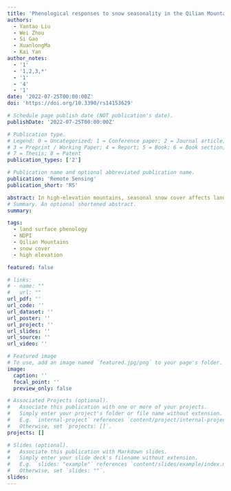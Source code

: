 ```yaml
---
title: 'Phenological responses to snow seasonality in the Qilian Mountains is a function of both elevation and vegetation types'
authors:
  - Yantao Liu
  - Wei Zhou
  - Si Gao
  - XuanlongMa
  - Kai Yan
author_notes:
  - '1'
  - '1,2,3,*'
  - '1'
  - '4'
  - '1'
date: '2022-07-25T00:00:00Z'
doi: 'https://doi.org/10.3390/rs14153629'

# Schedule page publish date (NOT publication's date).
publishDate: '2022-07-25T00:00:00Z'

# Publication type.
# Legend: 0 = Uncategorized; 1 = Conference paper; 2 = Journal article;
# 3 = Preprint / Working Paper; 4 = Report; 5 = Book; 6 = Book section;
# 7 = Thesis; 8 = Patent
publication_types: ['2']

# Publication name and optional abbreviated publication name.
publication: 'Remote Sensing'
publication_short: 'RS'

abstract: In high-elevation mountains, seasonal snow cover affects land surface phenology and the functioning of the ecosystem. However, studies regarding the long-term effects of snow cover on phenological changes for high mountains are still limited. Our study is based on MODIS data from 2003 to 2021. First, the NDPI was calculated, time series were reconstructed, and an SG filter was used. Land surface phenology metrics were estimated based on the dynamic thresholding method. Then, snow seasonality metrics were also estimated based on snow seasonality extraction rules. Finally, correlation and significance between snow seasonality and land surface phenology metrics were tested. Changes were analyzed across elevation and vegetation types. Results showed that (1) the asymmetry in the significant correlation between the snow seasonality and land surface phenology metrics suggests that a more snow-prone non-growing season (earlier first snow, later snowmelt, longer snow season and more snow cover days) benefits a more flourishing vegetation growing season in the following year (earlier start and later end of growing season, longer growing season). (2) Vegetation phenology metrics above 3500 m is sensitive to the length of the snow season and the number of snow cover days. The effect of first snow day on vegetation phenology shifts around 3300 m. The later snowmelt favors earlier and longer vegetation growing season regardless of the elevation. (3) The sensitivity of land surface phenology metrics to snow seasonality varied among vegetation types. Grass and shrub are sensitive to last snow day, alpine vegetation to snow season length, desert to number of snow cover days, and forest to first snow day. In this study, we used a more reliable NDPI at high elevations and confirmed the past conclusions about the impact of snow seasonality metrics. We also described in detail the curves of snow seasonal metrics effects with elevation change. This study reveals the relationship between land surface phenology and snow seasonality in the Qilian Mountains and has important implications for quantifying the impact of climate change on ecosystems.
# Summary. An optional shortened abstract.
summary: 

tags:
  - land surface phenology 
  - NDPI
  - Qilian Mountains
  - snow cover
  - high elevation

featured: false

# links:
# - name: ""
#   url: ""
url_pdf: ''
url_code: ''
url_dataset: ''
url_poster: ''
url_project: ''
url_slides: ''
url_source: ''
url_video: ''

# Featured image
# To use, add an image named `featured.jpg/png` to your page's folder.
image:
  caption: ''
  focal_point: ''
  preview_only: false

# Associated Projects (optional).
#   Associate this publication with one or more of your projects.
#   Simply enter your project's folder or file name without extension.
#   E.g. `internal-project` references `content/project/internal-project/index.md`.
#   Otherwise, set `projects: []`.
projects: []

# Slides (optional).
#   Associate this publication with Markdown slides.
#   Simply enter your slide deck's filename without extension.
#   E.g. `slides: "example"` references `content/slides/example/index.md`.
#   Otherwise, set `slides: ""`.
slides:
---
```


